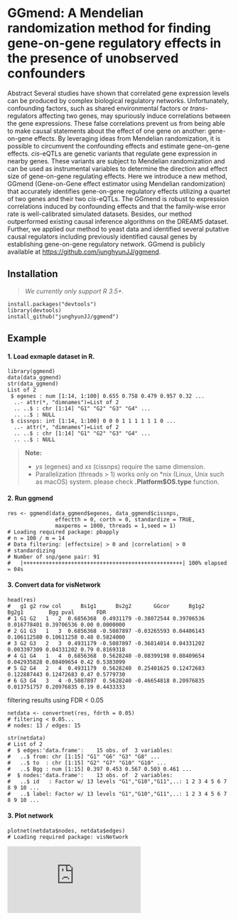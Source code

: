 # GGmend: A Mendelian randomization method for finding gene-on-gene regulatory effects in the presence of unobserved confounders


Abstract
Several studies have shown that correlated gene expression levels can be produced by complex biological regulatory networks. Unfortunately, confounding factors, such as shared environmental factors or *trans*-regulators affecting two genes, may spuriously induce correlations between the gene expressions. These false correlations prevent us from being able to make causal statements about the effect of one gene on another: gene-on-gene effects. By leveraging ideas from Mendelian randomization, it is possible to circumvent the confounding effects and estimate gene-on-gene effects. *cis*-eQTLs are genetic variants that regulate gene expression in nearby genes. These variants are subject to Mendelian randomization and can be used as instrumental variables to determine the direction and effect size of gene-on-gene regulating effects. Here we introduce a new method, GGmend (Gene-on-Gene effect estimator using Mendelian randomization) that accurately identifies gene-on-gene regulatory effects utilizing a quartet of two genes and their two *cis*-eQTLs. The GGmend is robust to expression correlations induced by confounding effects and that the family-wise error rate is well-calibrated simulated datasets. Besides, our method outperformed existing causal inference algorithms on the DREAM5 dataset. Further, we applied our method to yeast data and identified several putative causal regulators including previously identified causal genes by establishing gene-on-gene regulatory network. GGmend is publicly available at https://github.com/junghyunJJ/ggmend.

## Installation
> *We currently only support R 3.5+.*
```
install.packages("devtools")
library(devtools)
install_github("junghyunJJ/ggmend")
```

## Example

#### 1. Load exmaple dataset in R.
```
library(ggmend)
data(data_ggmend)
str(data_ggmend)
List of 2
 $ egenes : num [1:14, 1:100] 0.655 0.758 0.479 0.957 0.32 ...
  ..- attr(*, "dimnames")=List of 2
  .. ..$ : chr [1:14] "G1" "G2" "G3" "G4" ...
  .. ..$ : NULL
 $ cissnps: int [1:14, 1:100] 0 0 0 1 1 1 1 1 1 0 ...
  ..- attr(*, "dimnames")=List of 2
  .. ..$ : chr [1:14] "G1" "G2" "G3" "G4" ...
  .. ..$ : NULL
```


> **Note:**
> - *ys* (egenes) and *xs* (cissnps) require the same dimension.
> - Parallelization (threads > 1) works only on *nix (Linux, Unix such as macOS) system. please check **.Platform$OS.type** function.


#### 2. Run ggmend
```
res <- ggmend(data_ggmend$egenes, data_ggmend$cissnps,
               effectth = 0, corth = 0, standardize = TRUE,
               maxperms = 1000, threads = 1,seed = 1)
# Loading required package: pbapply
# n = 100 / m = 14
# Data filtering: |effectsize| > 0 and |correlation| > 0
# standardizing
# Number of snp/gene pair: 91
#   |++++++++++++++++++++++++++++++++++++++++++++++++++| 100% elapsed = 04s

```

#### 3. Convert data for visNetwork
```
head(res)
#   g1 g2 row col      Bs1g1      Bs2g2       GGcor      Bg1g2       Bg2g1        Bgg pval       FDR
# 1 G1 G2   1   2  0.6856368  0.4931179 -0.38072544 0.39706536 0.016778401 0.39706536 0.00 0.0000000
# 2 G1 G3   1   3  0.6856368 -0.5087897 -0.03265593 0.04406143 0.106112580 0.10611258 0.48 0.5824000
# 3 G2 G3   2   3  0.4931179 -0.5087897 -0.36814014 0.04331202 0.003397309 0.04331202 0.79 0.8169318
# 4 G1 G4   1   4  0.6856368  0.5628240 -0.08399198 0.08409654 0.042935828 0.08409654 0.42 0.5383099
# 5 G2 G4   2   4  0.4931179  0.5628240  0.25401625 0.12472683 0.122887443 0.12472683 0.47 0.5779730
# 6 G3 G4   3   4 -0.5087897  0.5628240 -0.46654818 0.20976835 0.013751757 0.20976835 0.19 0.4433333
```
filtering results using FDR < 0.05
```
netdata <- convertnet(res, fdrth = 0.05)
# filtering < 0.05...
# nodes: 13 / edges: 15

str(netdata)
# List of 2
#  $ edges:'data.frame':	15 obs. of  3 variables:
#   ..$ from: chr [1:15] "G1" "G6" "G3" "G8" ...
#   ..$ to  : chr [1:15] "G2" "G7" "G10" "G10" ...
#   ..$ Bgg : num [1:15] 0.397 0.453 0.567 0.503 0.461 ...
#  $ nodes:'data.frame':	13 obs. of  2 variables:
#   ..$ id   : Factor w/ 13 levels "G1","G10","G11",..: 1 2 3 4 5 6 7 8 9 10 ...
#   ..$ label: Factor w/ 13 levels "G1","G10","G11",..: 1 2 3 4 5 6 7 8 9 10 ...
```

#### 3. Plot network
```
plotnet(netdata$nodes, netdata$edges)
# Loading required package: visNetwork
```
![Imgur](https://www.dropbox.com/s/d3pp4ed3gqhruxv/resplot_ggmend_example.html?dl=0)
